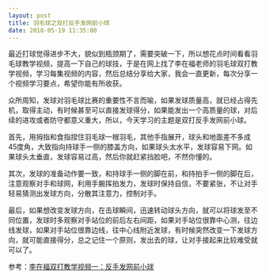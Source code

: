 ```yaml
---
layout: post
title: 羽毛球之双打反手发网前小球
date: 2018-05-19 11:35:00
---
```


最近打球觉得进步不大，貌似到瓶颈期了，需要突破一下，所以想花点时间看看羽毛球教学视频，提高一下自己的球技，于是在网上找了李在福老师的羽毛球双打教学视频，学习每集视频的内容，然后总结分享给大家，我会一直更新，每次分享一个视频学习要点，希望你能有所收获。

众所周知，发球对羽毛球比赛的重要性不言而喻，如果发球质量高，就已经占得先机，取得主动，有时候甚至可以直接发球得分，如果能发出一个高质量的球，对后续的进攻或者防守都意义重大，所以，今天学习的主题是双打反手发网前小球。

首先，用拇指和食指捏住羽毛球一根羽毛，其他手指展开，球头和地面差不多成45度角，大致指向持球手一侧的膝盖方向，如果球头太水平，发球容易下网。如果球头太垂直，发球容易过高，然后你就赶紧挡脸吧，不然你懂的。

其次，发球的准备动作要一致，和持球手一侧的脚在前，和持拍手一侧的脚在后，注意观察对手和球网，利用手腕挥拍发力，发球时保持自信，不要紧张，不让对手轻易猜测出发球方向，分散其注意力，控制对手。

最后，如果想改变发球方向，在击球瞬间，迅速转动球头方向，就可以将球发至不同位置，发球时多观察对手站位的前后左右间距，如果对手站位很靠中心测，往边线发球，如果对手站位很靠边线，往中心线附近发球，有时候突然改变一下发球方向，就可能直接得分，总之记住一个原则，发出去的球，让对手接起来比较难受就可以了。

参考：[李在福双打教学视频一：反手发网前小球](http://m.v.qq.com/play/play.html?vid=w01469paeqb&ptag=4_6.1.1.21692_copy)

